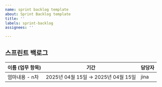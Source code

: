 ```yaml
---
name: sprint backlog template
about: Sprint Backlog template
title: ''
labels: sprint-backlog
assignees: ''

---
```


## 스프린트 백로그

| 이름 (업무 항목)                     | 기간                               | 담당자 |
|--------------------------------------|------------------------------------|--------|
| 엄마내용 - n차                 | 2025년 04월 15일 → 2025년 04월 15일 | jina |

